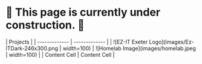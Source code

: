 # 🚧 This page is currently under construction. 🚧


| Projects |
| ------------- | ------------- |
| ![EZ-IT Exeter Logo](images/Ez-ITDark-246x300.png | width=100) | ![Homelab Image](images/homelab.jpeg | width=100)  |
| Content Cell  | Content Cell  |
